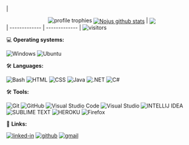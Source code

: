 |<div align="center"> 
     <img src="https://github-profile-trophy.vercel.app/?username=nojussta&row=1&column=6&margin-h=8&theme=darkhub&count_private=true&margin-w=15&no-frame=true" alt="profile trophies" />
<a href="https://github.com/nojussta/github-readme-stats"><img align="center" src="https://github-readme-stats.vercel.app/api?username=nojussta&show_icons=true&include_all_commits=true&theme=vue&hide_border=true&count_private=true" alt="Nojus github stats" /></a> | <a href="https://github.com/nojussta/github-readme-stats"><img align="center" src="https://github-readme-stats.vercel.app/api/top-langs/?username=nojussta&theme=vue&langs_count=5&hide_border=true" /></a></div>
| ------------- | ------------- |
<img src="https://visitor-badge.laobi.icu/badge?page_id=nojussta" alt="visitors">

 💻 **Operating systems:** <br>
 
![Windows](https://img.shields.io/badge/-Windows-000000?style=flat&logo=windows&logoColor=ffffff&labelColor=0078D6)
![Ubuntu](https://img.shields.io/badge/Ubuntu-E95420?style=for-the-badge&logo=ubuntu&logoColor=white)

🛠️ **Languages:** <br>

![Bash](https://img.shields.io/badge/Shell_Script-121011?style=for-the-badge&logo=gnu-bash&logoColor=white)
![HTML](https://img.shields.io/badge/HTML-239120?style=for-the-badge&logo=html5&logoColor=white)
![CSS](https://img.shields.io/badge/CSS-239120?&style=for-the-badge&logo=css3&logoColor=white)
![Java](https://img.shields.io/badge/Java-ED8B00?style=for-the-badge&logo=java&logoColor=white)
![.NET](https://img.shields.io/badge/.NET-5C2D91?style=for-the-badge&logo=.net&logoColor=white)
![C#](https://img.shields.io/badge/C%23-239120?style=for-the-badge&logo=c-sharp&logoColor=white)

🛠️ **Tools:** <br>

![Git](https://img.shields.io/badge/-Git-000000?style=flat&logo=git&logoColor=F05032&labelColor=ffffff)
![GitHub](https://img.shields.io/badge/-GitHub-000000?style=flat&logo=github&logoColor=000000&labelColor=ffffff)
![Visual Studio Code](https://img.shields.io/badge/-VSCode-000000?style=flat&logo=visual-studio-code&labelColor=007ACC)
![Visual Studio](https://img.shields.io/badge/Visual_Studio-5C2D91?style=for-the-badge&logo=visual%20studio&logoColor=white)
![INTELLIJ IDEA](https://img.shields.io/badge/IntelliJ_IDEA-000000.svg?style=for-the-badge&logo=intellij-idea&logoColor=white)
![SUBLIME TEXT](https://img.shields.io/badge/sublime_text-%23575757.svg?&style=for-the-badge&logo=sublime-text&logoColor=important)
![HEROKU](https://img.shields.io/badge/Heroku-430098?style=for-the-badge&logo=heroku&logoColor=white)
![Firefox](https://img.shields.io/badge/Firefox_Browser-FF7139?style=for-the-badge&logo=Firefox-Browser&logoColor=white)

🔗 **Links:** <br>

[![linked-in](https://img.shields.io/badge/Linked_In-0077B5?style=for-the-badge&logo=LinkedIn&logoColor=white)](https://www.linkedin.com/in/nojus-stasiunas/)
[![github](https://img.shields.io/badge/GitHub-000000?style=for-the-badge&logo=GitHub&logoColor=white)](https://github.com/nojussta)
[![gmail](https://img.shields.io/badge/Gmail-D14836?style=for-the-badge&logo=Gmail&logoColor=white)](mailto:https://github.com/nojussta)

<!--
**nojussta/nojussta** is a ✨ _special_ ✨ repository because its `README.md` (this file) appears on your GitHub profile.
[![Top Langs](https://github-readme-stats.vercel.app/api/top-langs/?username=anuraghazra&layout=compact)](https://github.com/anuraghazra/github-readme-stats)
Here are some ideas to get you started:
1
[![willianrod's wakatime stats](https://github-readme-stats.vercel.app/api/wakatime?username=willianrod)](https://github.com/anuraghazra/github-readme-stats)
- 🔭 I’m currently working on ...
- 🌱 I’m currently learning ...
- 👯 I’m looking to collaborate on ...
- 🤔 I’m looking for help with ...
- 💬 Ask me about ...
- 📫 How to reach me: ...
- 😄 Pronouns: ...
- ⚡ Fun fact: ...
-->
